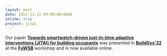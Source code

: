 ```yaml
---
layout: post
date: 2022-11-11 09:00:00+0800
inline: true
project: jitai
---
```


Our paper [**Towards smartwatch-driven just-in-time adaptive interventions (JITAI) for building occupants**](https://doi.org/10.1145/3563357.3566135) was presented in [**BuildSys'22**](http://buildsys.acm.org/2022/) at the [**FoWSB**](https://learnadaptbuild.com/the-1st-fowsb-2022) workshop and is now available online.
